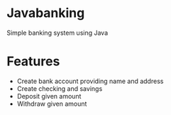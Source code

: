 # Javabanking
Simple banking system using Java 

# Features 
- Create bank account providing name and address
- Create checking and savings 
- Deposit given amount
- Withdraw given amount
